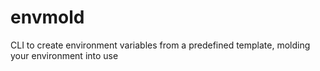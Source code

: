 # envmold
CLI to create environment variables from a predefined template, molding your environment into use
